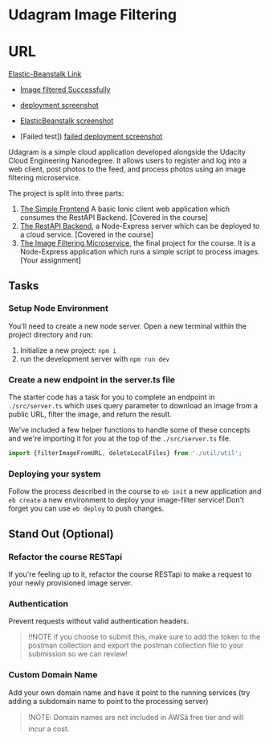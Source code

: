 # Udagram Image Filtering 

# URL
 [Elastic-Beanstalk Link](http://udagram-filter.us-east-1.elasticbeanstalk.com/)

- [Image filtered Successfully](https://github.com/Bernado6/udacity-udagram-image-filter/blob/dev/deployment_screenshots/ElasticBeanstalk%20Screenshot.png?raw=true)

- [deployment screenshot](https://github.com/Bernado6/udacity-udagram-image-filter/blob/dev/deployment_screenshots/filtered%20image.png?raw=true)

- [ElasticBeanstalk screenshot](https://github.com/Bernado6/udacity-udagram-image-filter/blob/dev/deployment_screenshots/ElasticBeanstalk%20Screenshot.png?raw=true)


- [Failed test])
  [failed deployment screenshot](https://github.com/Bernado6/udacity-udagram-image-filter/blob/dev/deployment_screenshots/Failed%20request.png?raw=true)



Udagram is a simple cloud application developed alongside the Udacity Cloud Engineering Nanodegree. It allows users to register and log into a web client, post photos to the feed, and process photos using an image filtering microservice.

The project is split into three parts:
1. [The Simple Frontend](https://github.com/udacity/cloud-developer/tree/master/course-02/exercises/udacity-c2-frontend)
A basic Ionic client web application which consumes the RestAPI Backend. [Covered in the course]
2. [The RestAPI Backend](https://github.com/udacity/cloud-developer/tree/master/course-02/exercises/udacity-c2-restapi), a Node-Express server which can be deployed to a cloud service. [Covered in the course]
3. [The Image Filtering Microservice](https://github.com/udacity/cloud-developer/tree/master/course-02/project/image-filter-starter-code), the final project for the course. It is a Node-Express application which runs a simple script to process images. [Your assignment]

## Tasks

### Setup Node Environment

You'll need to create a new node server. Open a new terminal within the project directory and run:

1. Initialize a new project: `npm i`
2. run the development server with `npm run dev`

### Create a new endpoint in the server.ts file

The starter code has a task for you to complete an endpoint in `./src/server.ts` which uses query parameter to download an image from a public URL, filter the image, and return the result.

We've included a few helper functions to handle some of these concepts and we're importing it for you at the top of the `./src/server.ts`  file.

```typescript
import {filterImageFromURL, deleteLocalFiles} from './util/util';
```

### Deploying your system

Follow the process described in the course to `eb init` a new application and `eb create` a new environment to deploy your image-filter service! Don't forget you can use `eb deploy` to push changes.

## Stand Out (Optional)

### Refactor the course RESTapi

If you're feeling up to it, refactor the course RESTapi to make a request to your newly provisioned image server.

### Authentication

Prevent requests without valid authentication headers.
> !!NOTE if you choose to submit this, make sure to add the token to the postman collection and export the postman collection file to your submission so we can review!

### Custom Domain Name

Add your own domain name and have it point to the running services (try adding a subdomain name to point to the processing server)
> !NOTE: Domain names are not included in AWSâ free tier and will incur a cost.
